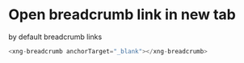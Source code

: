 # Open breadcrumb link in new tab

by default breadcrumb links

```javascript
<xng-breadcrumb anchorTarget="_blank"></xng-breadcrumb>
```
